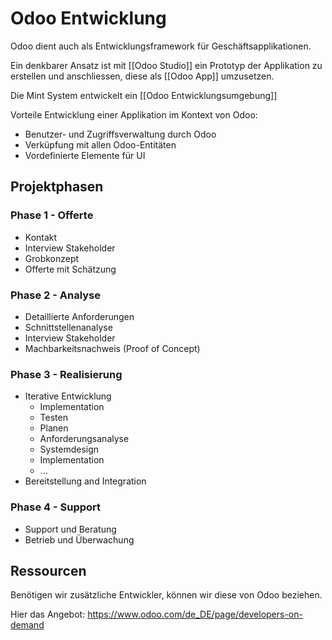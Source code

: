 # Odoo Entwicklung

Odoo dient auch als Entwicklungsframework für Geschäftsapplikationen.

Ein denkbarer Ansatz ist mit [[Odoo Studio]] ein Prototyp der Applikation zu erstellen und anschliessen, diese als [[Odoo App]] umzusetzen.

Die Mint System entwickelt ein [[Odoo Entwicklungsumgebung]]

Vorteile Entwicklung einer Applikation im Kontext von Odoo:
* Benutzer- und Zugriffsverwaltung durch Odoo
* Verküpfung mit allen Odoo-Entitäten
* Vordefinierte Elemente für UI

## Projektphasen

### Phase 1 - Offerte

* Kontakt
* Interview Stakeholder
* Grobkonzept
* Offerte mit Schätzung

### Phase 2 - Analyse

* Detaillierte Anforderungen
* Schnittstellenanalyse
* Interview Stakeholder
* Machbarkeitsnachweis (Proof of Concept)

### Phase 3 - Realisierung
* Iterative Entwicklung
	* Implementation
	* Testen
	* Planen
	* Anforderungsanalyse
	* Systemdesign
	* Implementation
	* ...
* Bereitstellung and Integration

### Phase 4 - Support
* Support und Beratung
* Betrieb und Überwachung

## Ressourcen

Benötigen wir zusätzliche Entwickler, können wir diese von Odoo beziehen.

Hier das Angebot: https://www.odoo.com/de_DE/page/developers-on-demand